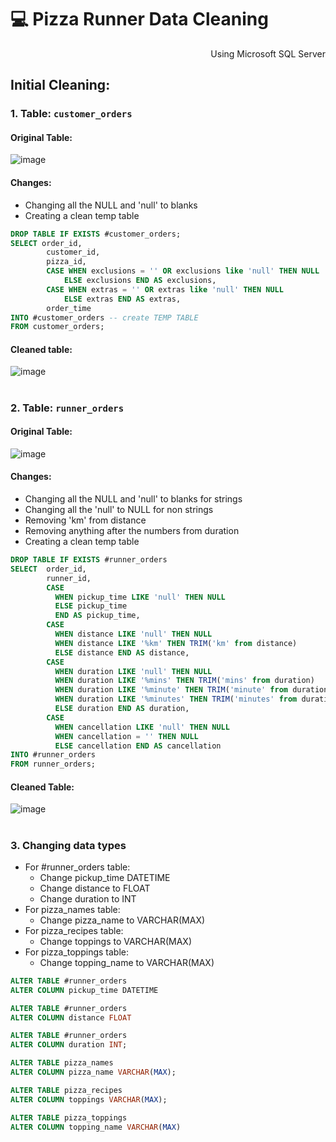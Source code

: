 # 💻 Pizza Runner Data Cleaning

<p align="right"> Using Microsoft SQL Server </p>

## Initial Cleaning:

### 1. Table: `customer_orders`

#### Original Table:
![image](https://user-images.githubusercontent.com/101379141/195287305-bce41c1a-8cab-475e-98c0-f3f64786bd39.png)

#### Changes:
- Changing all the NULL and 'null' to blanks
- Creating a clean temp table 

```sql
DROP TABLE IF EXISTS #customer_orders;
SELECT order_id, 
        customer_id,
        pizza_id, 
        CASE WHEN exclusions = '' OR exclusions like 'null' THEN NULL
            ELSE exclusions END AS exclusions,
        CASE WHEN extras = '' OR extras like 'null' THEN NULL
            ELSE extras END AS extras, 
        order_time
INTO #customer_orders -- create TEMP TABLE
FROM customer_orders;
```
#### Cleaned table:
![image](https://user-images.githubusercontent.com/101379141/195287781-927b309c-14ec-4f64-ae00-e76d34c88be5.png)

#
### 2. Table: `runner_orders`

#### Original Table:
![image](https://user-images.githubusercontent.com/101379141/195288132-fee8e31e-d19e-462b-88ce-f6129982b269.png)

#### Changes:
- Changing all the NULL and 'null' to blanks for strings
- Changing all the 'null' to NULL for non strings
- Removing 'km' from distance
- Removing anything after the numbers from duration
- Creating a clean temp table 

```sql
DROP TABLE IF EXISTS #runner_orders
SELECT  order_id, 
        runner_id,
        CASE 
          WHEN pickup_time LIKE 'null' THEN NULL
          ELSE pickup_time 
          END AS pickup_time,
        CASE 
          WHEN distance LIKE 'null' THEN NULL
          WHEN distance LIKE '%km' THEN TRIM('km' from distance) 
          ELSE distance END AS distance,
        CASE 
          WHEN duration LIKE 'null' THEN NULL 
          WHEN duration LIKE '%mins' THEN TRIM('mins' from duration) 
          WHEN duration LIKE '%minute' THEN TRIM('minute' from duration)        
          WHEN duration LIKE '%minutes' THEN TRIM('minutes' from duration)       
          ELSE duration END AS duration,
        CASE 
          WHEN cancellation LIKE 'null' THEN NULL
          WHEN cancellation = '' THEN NULL
          ELSE cancellation END AS cancellation
INTO #runner_orders
FROM runner_orders;
```
#### Cleaned Table:
![image](https://user-images.githubusercontent.com/101379141/195291586-76484f29-f489-479d-a070-341ffce6783d.png)

# 
### 3. Changing data types
- For #runner_orders table:
  - Change pickup_time DATETIME
  - Change distance to FLOAT
  - Change duration to INT
- For pizza_names table:
  - Change pizza_name to VARCHAR(MAX)
- For pizza_recipes table:
  - Change toppings to VARCHAR(MAX)
- For pizza_toppings table:
  - Change topping_name to VARCHAR(MAX)
```sql
ALTER TABLE #runner_orders 
ALTER COLUMN pickup_time DATETIME

ALTER TABLE #runner_orders
ALTER COLUMN distance FLOAT

ALTER TABLE #runner_orders
ALTER COLUMN duration INT;

ALTER TABLE pizza_names
ALTER COLUMN pizza_name VARCHAR(MAX);

ALTER TABLE pizza_recipes
ALTER COLUMN toppings VARCHAR(MAX);

ALTER TABLE pizza_toppings
ALTER COLUMN topping_name VARCHAR(MAX)
```
